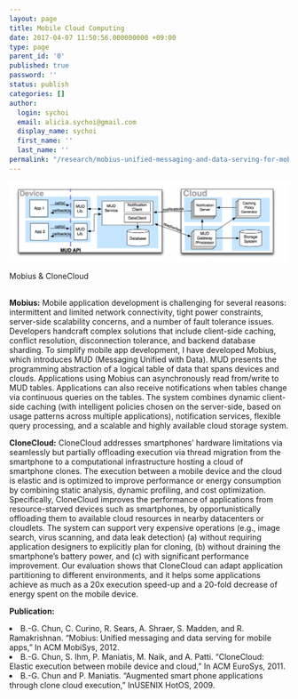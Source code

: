```yaml
---
layout: page
title: Mobile Cloud Computing
date: 2017-04-07 11:50:56.000000000 +09:00
type: page
parent_id: '0'
published: true
password: ''
status: publish
categories: []
author:
  login: sychoi
  email: alicia.sychoi@gmail.com
  display_name: sychoi
  first_name: ''
  last_name: ''
permalink: "/research/mobius-unified-messaging-and-data-serving-for-mobile-apps/"
---
```


<img src="../../assets/resources/mobile-cloud.png">

Mobius & CloneCloud<br><br>


<b>Mobius:</b> Mobile application development is challenging for several reasons: intermittent and limited network connectivity, tight power constraints, server-side scalability concerns, and a number of fault tolerance issues. Developers handcraft complex solutions that include client-side caching, conflict resolution, disconnection tolerance, and backend database sharding. To simplify mobile app development, I have developed Mobius, which introduces MUD (Messaging Unified with Data). MUD presents the programming abstraction of a logical table of data that spans devices and clouds. Applications using Mobius can asynchronously read from/write to MUD tables. Applications can also receive notifications when tables change via continuous queries on the tables. The system combines dynamic client-side caching (with intelligent policies chosen on the server-side, based on usage patterns across multiple applications), notification services, flexible query processing, and a scalable and highly available cloud storage system.


<b>CloneCloud:</b> CloneCloud addresses smartphones’ hardware limitations via seamlessly but partially offloading execution via thread migration from the smartphone to a computational infrastructure hosting a cloud of smartphone clones. The execution between a mobile device and the cloud is elastic and is optimized to improve performance or energy consumption by combining static analysis, dynamic profiling, and cost optimization. Specifically, CloneCloud improves the performance of applications from resource-starved devices such as smartphones, by opportunistically offloading them to available cloud resources in nearby datacenters or cloudlets. The system can support very expensive operations (e.g., image search, virus scanning, and data leak detection) (a) without requiring application designers to explicitly plan for cloning, (b) without draining the smartphone’s battery power, and (c) with significant performance improvement. Our evaluation shows that CloneCloud can adapt application partitioning to different environments, and it helps some applications achieve as much as a 20x execution speed-up and a 20-fold decrease of energy spent on the mobile device.

<b>Publication:</b>
<li>B.-G. Chun, C. Curino, R. Sears, A. Shraer, S. Madden, and R. Ramakrishnan. “Mobius: Unified messaging and data serving for mobile apps,” In ACM MobiSys, 2012.</li>
<li>B.-G. Chun, S. Ihm, P. Maniatis, M. Naik, and A. Patti. “CloneCloud: Elastic execution between mobile device and cloud,” In ACM EuroSys, 2011.</li>
<li>B.-G. Chun and P. Maniatis. “Augmented smart phone applications through clone cloud execution,” InUSENIX HotOS, 2009.</li>
